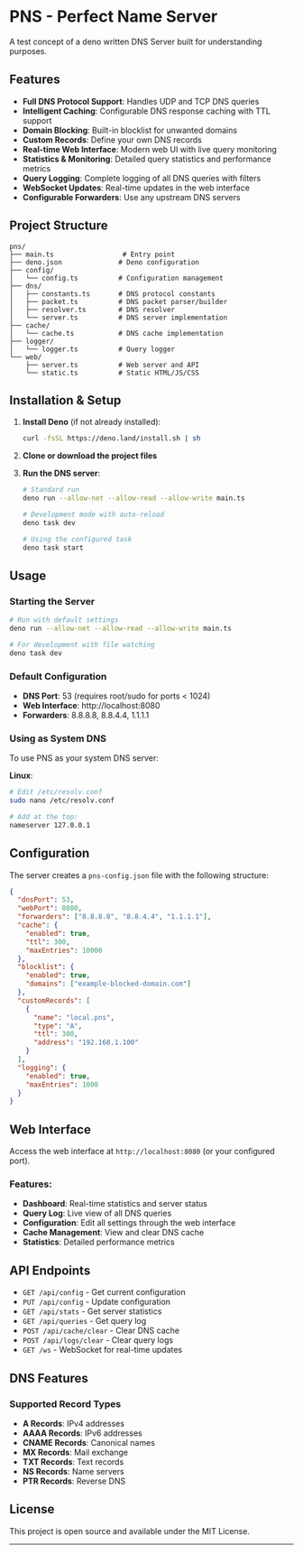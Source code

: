 # PNS - Perfect Name Server

A test concept of a deno written DNS Server built for understanding purposes.

## Features

- **Full DNS Protocol Support**: Handles UDP and TCP DNS queries
- **Intelligent Caching**: Configurable DNS response caching with TTL support
- **Domain Blocking**: Built-in blocklist for unwanted domains
- **Custom Records**: Define your own DNS records
- **Real-time Web Interface**: Modern web UI with live query monitoring
- **Statistics & Monitoring**: Detailed query statistics and performance metrics
- **Query Logging**: Complete logging of all DNS queries with filters
- **WebSocket Updates**: Real-time updates in the web interface
- **Configurable Forwarders**: Use any upstream DNS servers

## Project Structure

```
pns/
├── main.ts                 # Entry point
├── deno.json              # Deno configuration
├── config/
│   └── config.ts          # Configuration management
├── dns/
│   ├── constants.ts       # DNS protocol constants
│   ├── packet.ts          # DNS packet parser/builder
│   ├── resolver.ts        # DNS resolver
│   └── server.ts          # DNS server implementation
├── cache/
│   └── cache.ts           # DNS cache implementation
├── logger/
│   └── logger.ts          # Query logger
└── web/
    ├── server.ts          # Web server and API
    └── static.ts          # Static HTML/JS/CSS
```

## Installation & Setup

1. **Install Deno** (if not already installed):
   ```bash
   curl -fsSL https://deno.land/install.sh | sh
   ```

2. **Clone or download the project files**

3. **Run the DNS server**:
   ```bash
   # Standard run
   deno run --allow-net --allow-read --allow-write main.ts
   
   # Development mode with auto-reload
   deno task dev
   
   # Using the configured task
   deno task start
   ```

## Usage

### Starting the Server

```bash
# Run with default settings
deno run --allow-net --allow-read --allow-write main.ts

# For development with file watching
deno task dev
```

### Default Configuration

- **DNS Port**: 53 (requires root/sudo for ports < 1024)
- **Web Interface**: http://localhost:8080
- **Forwarders**: 8.8.8.8, 8.8.4.4, 1.1.1.1

### Using as System DNS

To use PNS as your system DNS server:

**Linux**:
   ```bash
   # Edit /etc/resolv.conf
   sudo nano /etc/resolv.conf
   
   # Add at the top:
   nameserver 127.0.0.1
   ```

## Configuration

The server creates a `pns-config.json` file with the following structure:

```json
{
  "dnsPort": 53,
  "webPort": 8080,
  "forwarders": ["8.8.8.8", "8.8.4.4", "1.1.1.1"],
  "cache": {
    "enabled": true,
    "ttl": 300,
    "maxEntries": 10000
  },
  "blocklist": {
    "enabled": true,
    "domains": ["example-blocked-domain.com"]
  },
  "customRecords": [
    {
      "name": "local.pns",
      "type": "A",
      "ttl": 300,
      "address": "192.168.1.100"
    }
  ],
  "logging": {
    "enabled": true,
    "maxEntries": 1000
  }
}
```

## Web Interface

Access the web interface at `http://localhost:8080` (or your configured port).

### Features:

- **Dashboard**: Real-time statistics and server status
- **Query Log**: Live view of all DNS queries
- **Configuration**: Edit all settings through the web interface
- **Cache Management**: View and clear DNS cache
- **Statistics**: Detailed performance metrics

## API Endpoints

- `GET /api/config` - Get current configuration
- `PUT /api/config` - Update configuration
- `GET /api/stats` - Get server statistics
- `GET /api/queries` - Get query log
- `POST /api/cache/clear` - Clear DNS cache
- `POST /api/logs/clear` - Clear query logs
- `GET /ws` - WebSocket for real-time updates

## DNS Features

### Supported Record Types

- **A Records**: IPv4 addresses
- **AAAA Records**: IPv6 addresses
- **CNAME Records**: Canonical names
- **MX Records**: Mail exchange
- **TXT Records**: Text records
- **NS Records**: Name servers
- **PTR Records**: Reverse DNS

## License

 This project is open source and available under the MIT License.

---



